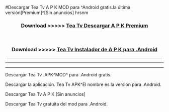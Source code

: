 #Descargar Tea Tv  A P K MOD para ^Android gratis.la última versión[Premium]^[Sin anuncios] hrsnm



<div align="center">
<h3>Download >>>>> <a href="https://es-web.web.app/?es= Tea Tv ">Tea Tv  Descargar A P K Premium</a></h3><br>

<h3>Download >>>>> <a href="https://es-web.web.app/?es= Tea Tv ">Tea Tv  Instalador de A P K para .Android</a></h3>
</div>


----------------------------------------------------------

----------------------------------------------------------

----------------------------------------------------------

Descargar Tea Tv  .APK^MOD^ para .Android gratis.

Descargar la aplicación. Tea Tv  APK^El nombre es la versión para .Android.

Descargar Tea Tv  A P K [Sin anuncios]

Descargar Tea Tv  gratuita del mod para .Android.